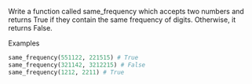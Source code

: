 Write a function called same_frequency which accepts two numbers and returns True if they contain the same frequency of digits. Otherwise, it returns False.

Examples

```py
same_frequency(551122, 221515) # True
same_frequency(321142, 3212215) # False
same_frequency(1212, 2211) # True
```
